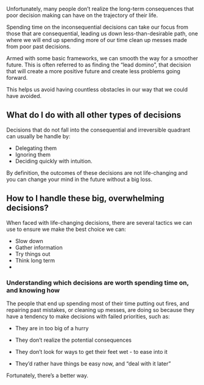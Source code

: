 Unfortunately, many people don’t realize the long-term consequences that poor decision making can have on the trajectory of their life.

Spending time on the inconsequential decisions can take our focus from those that are consequential, leading us down less-than-desirable path, one where we will end up spending more of our time clean up messes made from poor past decisions.

Armed with some basic frameworks, we can smooth the way for a smoother future. This is often referred to as finding the “lead domino”, that decision that will create a more positive future and create less problems going forward.

This helps us avoid having countless obstacles in our way that we could have avoided.

## What do I do with all other types of decisions

Decisions that do not fall into the consequential and irreversible quadrant can usually be handle by:

-   Delegating them
-   Ignoring them
-   Deciding quickly with intuition.

By definition, the outcomes of these decisions are not life-changing and you can change your mind in the future without a big loss.

## How to I handle these big, overwhelming decisions?

When faced with life-changing decisions, there are several tactics we can use to ensure we make the best choice we can:

-   Slow down
-   Gather information
-   Try things out
-   Think long term
- 
### Understanding which decisions are worth spending time on, and knowing how

The people that end up spending most of their time putting out fires, and repairing past mistakes, or cleaning up messes, are doing so because they have a tendency to make decisions with failed priorities, such as:

-   They are in too big of a hurry

-   They don’t realize the potential consequences

-   They don’t look for ways to get their feet wet - to ease into it

-   They’d rather have things be easy now, and “deal with it later”

Fortunately, there’s a better way.
